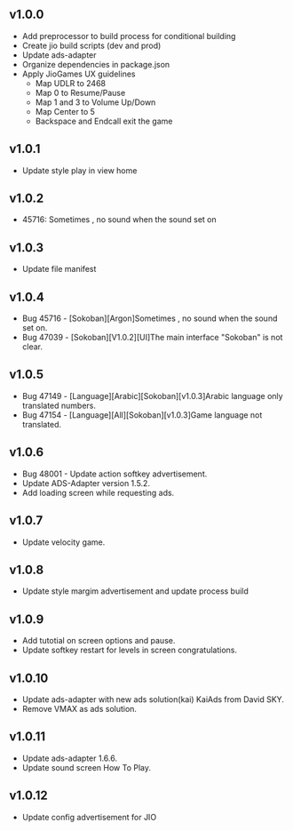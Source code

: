 v1.0.0
-------
 - Add preprocessor to build process for conditional building
- Create jio build scripts (dev and prod)
- Update ads-adapter
- Organize dependencies in package.json
- Apply JioGames UX guidelines
    - Map UDLR to 2468
    - Map 0 to Resume/Pause
    - Map 1 and 3 to Volume Up/Down
    - Map Center to 5
    - Backspace and Endcall exit the game

v1.0.1
-------
  - Update style play in view home

v1.0.2
-------
  - 45716: Sometimes , no sound when the sound set on

v1.0.3
-------
  - Update file manifest

v1.0.4
-------
  - Bug 45716 - [Sokoban][Argon]Sometimes , no sound when the sound set on.
  - Bug 47039 - [Sokoban][V1.0.2][UI]The main interface "Sokoban" is not clear.

v1.0.5
-------
  - Bug 47149 - [Language][Arabic][Sokoban][v1.0.3]Arabic language only translated numbers.
  - Bug 47154 - [Language][All][Sokoban][v1.0.3]Game language not translated.

v1.0.6
-------
  - Bug 48001 - Update action softkey advertisement.
  - Update ADS-Adapter version 1.5.2.
  - Add loading screen while requesting ads.

v1.0.7
-------
  - Update velocity game.

v1.0.8
-------
  - Update style margim advertisement and update process build

v1.0.9
-------
  - Add tutotial on screen options and pause.
  - Update softkey restart for levels in screen congratulations.

v1.0.10
-------
  - Update ads-adapter with new ads solution(kai) KaiAds from David SKY.
  - Remove VMAX as ads solution.

v1.0.11
-------
  - Update ads-adapter 1.6.6.
  - Update sound screen How To Play.
  
v1.0.12
-------
  - Update config advertisement for JIO